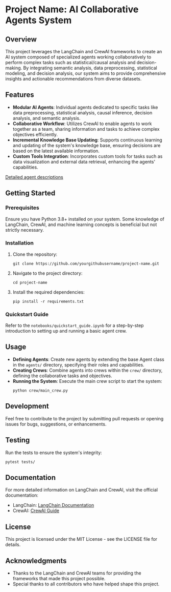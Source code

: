 # Project Name: AI Collaborative Agents System

## Overview
This project leverages the LangChain and CrewAI frameworks to create an AI system composed of specialized agents working collaboratively to perform complex tasks such as statistical/causal analysis and decision-making. By integrating semantic analysis, data preprocessing, statistical modeling, and decision analysis, our system aims to provide comprehensive insights and actionable recommendations from diverse datasets.

## Features
- **Modular AI Agents**: Individual agents dedicated to specific tasks like data preprocessing, statistical analysis, causal inference, decision analysis, and semantic analysis.
- **Collaborative Workflow**: Utilizes CrewAI to enable agents to work together as a team, sharing information and tasks to achieve complex objectives efficiently.
- **Incremental Knowledge Base Updating**: Supports continuous learning and updating of the system's knowledge base, ensuring decisions are based on the latest available information.
- **Custom Tools Integration**: Incorporates custom tools for tasks such as data visualization and external data retrieval, enhancing the agents' capabilities.

[Detailed agent descriptions](agents/README.md)

## Getting Started

### Prerequisites
Ensure you have Python 3.8+ installed on your system. Some knowledge of LangChain, CrewAI, and machine learning concepts is beneficial but not strictly necessary.

### Installation
1. Clone the repository:
   ```
   git clone https://github.com/yourgithubusername/project-name.git
   ```
2. Navigate to the project directory:
   ```
   cd project-name
   ```
3. Install the required dependencies:
   ```
   pip install -r requirements.txt
   ```

### Quickstart Guide
Refer to the `notebooks/quickstart_guide.ipynb` for a step-by-step introduction to setting up and running a basic agent crew.

## Usage
- **Defining Agents**: Create new agents by extending the base Agent class in the `agents/` directory, specifying their roles and capabilities.
- **Creating Crews**: Combine agents into crews within the `crew/` directory, defining the collaborative tasks and objectives.
- **Running the System**: Execute the main crew script to start the system:
  ```
  python crew/main_crew.py
  ```

## Development
Feel free to contribute to the project by submitting pull requests or opening issues for bugs, suggestions, or enhancements.

## Testing
Run the tests to ensure the system's integrity:
```
pytest tests/
```

## Documentation
For more detailed information on LangChain and CrewAI, visit the official documentation:
- LangChain: [LangChain Documentation](https://www.langchain.com/docs)
- CrewAI: [CrewAI Guide](https://blog.langchain.dev/crewai)

## License
This project is licensed under the MIT License - see the LICENSE file for details.

## Acknowledgments
- Thanks to the LangChain and CrewAI teams for providing the frameworks that made this project possible.
- Special thanks to all contributors who have helped shape this project.
